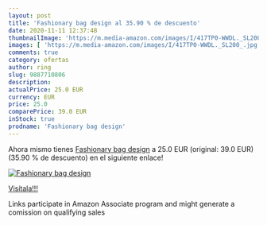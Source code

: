 ```yaml
---
layout: post
title: 'Fashionary bag design al 35.90 % de descuento'
date: 2020-11-11 12:37:48
thumbnailImage: 'https://m.media-amazon.com/images/I/417TP0-WWDL._SL200_.jpg'
images: [ 'https://m.media-amazon.com/images/I/417TP0-WWDL._SL200_.jpg' ]
comments: true
category: ofertas
author: ring
slug: 9887710806
description:
actualPrice: 25.0 EUR
currency: EUR
price: 25.0
comparePrice: 39.0 EUR
inStock: true
prodname: 'Fashionary bag design'
---
```


Ahora mismo tienes [Fashionary bag design](https://www.amazon.fr/dp/9887710806/?tag=tolees0d-21) a 25.0 EUR (original: 39.0 EUR) (35.90 %  de descuento) en el siguiente enlace!

[![Fashionary bag design](https://m.media-amazon.com/images/I/417TP0-WWDL._SL200_.jpg)](https://www.amazon.fr/dp/9887710806/?tag=tolees0d-21)

[Visítala!!!](https://www.amazon.fr/dp/9887710806/?tag=tolees0d-21)

Links participate in Amazon Associate program and might generate a comission on qualifying sales
